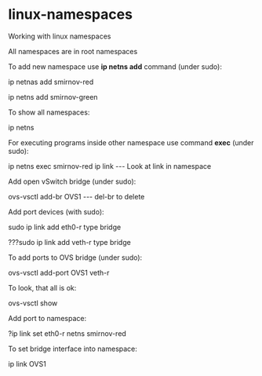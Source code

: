 # linux-namespaces
Working with linux namespaces

All namespaces are in root namespaces

To add new namespace use **ip netns add** command (under sudo):

  ip netnas add smirnov-red

  ip netns add smirnov-green

To show all namespaces:

  ip netns

For executing programs inside other namespace use command **exec** (under sudo):

  ip netns exec smirnov-red ip link    ---   Look at link in namespace


Add open vSwitch bridge (under sudo):

  ovs-vsctl add-br OVS1   ---  del-br to delete

Add port devices (with sudo):

  sudo ip link add eth0-r type bridge

???sudo ip link add veth-r type bridge

To add ports to OVS bridge (under sudo):

  ovs-vsctl add-port OVS1 veth-r

To look, that all is ok:

  ovs-vsctl show

Add port to namespace:

  ?ip link set eth0-r netns smirnov-red


To set bridge interface into namespace:

  ip link OVS1 

